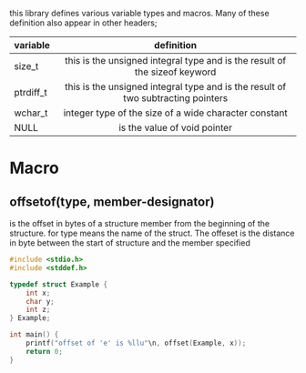 this library defines various variable types and macros. Many of these definition also appear in other headers;

| variable  |                                    definition                                    |
| --------- | :------------------------------------------------------------------------------: |
| size_t    |    this is the unsigned integral type and is the result of the sizeof keyword    |
| ptrdiff_t | this is the unsigned integral type and is the result of two subtracting pointers |
| wchar_t   |              integer type of the size of a wide character constant               |
| NULL      |                           is the value of void pointer                           |
# Macro
## offsetof(type, member-designator)
is the offset in bytes of a structure member from the beginning of the structure. for type means the name of the struct. The offeset is the distance in byte between the start of structure and the member specified 
```C
#include <stdio.h>
#include <stddef.h>

typedef struct Example {
	int x;
	char y;
	int z;
} Example;

int main() {
	printf("offset of 'e' is %llu"\n, offset(Example, x));
	return 0;
}
```